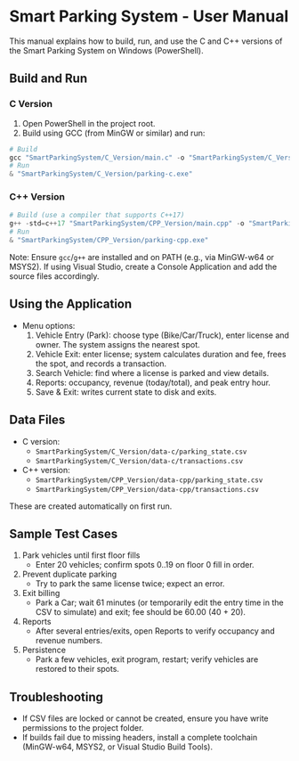 # Smart Parking System - User Manual

This manual explains how to build, run, and use the C and C++ versions of the Smart Parking System on Windows (PowerShell).

## Build and Run

### C Version
1. Open PowerShell in the project root.
2. Build using GCC (from MinGW or similar) and run:
```powershell
# Build
gcc "SmartParkingSystem/C_Version/main.c" -o "SmartParkingSystem/C_Version/parking-c.exe"
# Run
& "SmartParkingSystem/C_Version/parking-c.exe"
```

### C++ Version
```powershell
# Build (use a compiler that supports C++17)
g++ -std=c++17 "SmartParkingSystem/CPP_Version/main.cpp" -o "SmartParkingSystem/CPP_Version/parking-cpp.exe"
# Run
& "SmartParkingSystem/CPP_Version/parking-cpp.exe"
```

Note: Ensure `gcc`/`g++` are installed and on PATH (e.g., via MinGW-w64 or MSYS2). If using Visual Studio, create a Console Application and add the source files accordingly.

## Using the Application
- Menu options:
  1. Vehicle Entry (Park): choose type (Bike/Car/Truck), enter license and owner. The system assigns the nearest spot.
  2. Vehicle Exit: enter license; system calculates duration and fee, frees the spot, and records a transaction.
  3. Search Vehicle: find where a license is parked and view details.
  4. Reports: occupancy, revenue (today/total), and peak entry hour.
  5. Save & Exit: writes current state to disk and exits.

## Data Files
- C version:
  - `SmartParkingSystem/C_Version/data-c/parking_state.csv`
  - `SmartParkingSystem/C_Version/data-c/transactions.csv`
- C++ version:
  - `SmartParkingSystem/CPP_Version/data-cpp/parking_state.csv`
  - `SmartParkingSystem/CPP_Version/data-cpp/transactions.csv`

These are created automatically on first run.

## Sample Test Cases

1. Park vehicles until first floor fills
   - Enter 20 vehicles; confirm spots 0..19 on floor 0 fill in order.
2. Prevent duplicate parking
   - Try to park the same license twice; expect an error.
3. Exit billing
   - Park a Car; wait 61 minutes (or temporarily edit the entry time in the CSV to simulate) and exit; fee should be 60.00 (40 + 20).
4. Reports
   - After several entries/exits, open Reports to verify occupancy and revenue numbers.
5. Persistence
   - Park a few vehicles, exit program, restart; verify vehicles are restored to their spots.

## Troubleshooting
- If CSV files are locked or cannot be created, ensure you have write permissions to the project folder.
- If builds fail due to missing headers, install a complete toolchain (MinGW-w64, MSYS2, or Visual Studio Build Tools).

